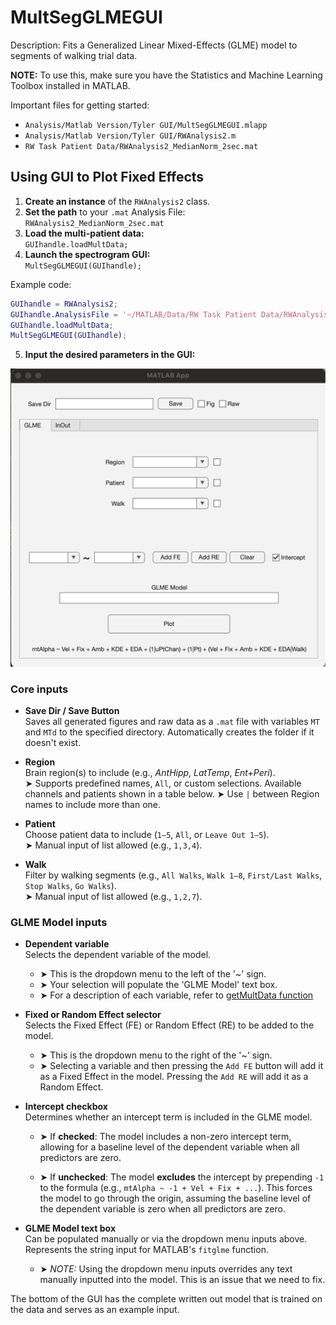# MultSegGLMEGUI
Description: Fits a Generalized Linear Mixed-Effects (GLME) model to segments of walking trial data. 

**NOTE:** To use this, make sure you have the Statistics and Machine Learning Toolbox installed in MATLAB. 

Important files for getting started: 
- `Analysis/Matlab Version/Tyler GUI/MultSegGLMEGUI.mlapp`
- `Analysis/Matlab Version/Tyler GUI/RWAnalysis2.m`
- `RW Task Patient Data/RWAnalysis2_MedianNorm_2sec.mat`

## Using GUI to Plot Fixed Effects

1. **Create an instance** of the `RWAnalysis2` class.  
2. **Set the path** to your `.mat` Analysis File:  
   `RWAnalysis2_MedianNorm_2sec.mat`  
3. **Load the multi-patient data:**  
   `GUIhandle.loadMultData;`  
4. **Launch the spectrogram GUI:**  
   `MultSegGLMEGUI(GUIhandle);`

Example code:
```matlab
GUIhandle = RWAnalysis2;
GUIhandle.AnalysisFile = '~/MATLAB/Data/RW Task Patient Data/RWAnalysis2_MedianNorm_2sec.mat';
GUIhandle.loadMultData;
MultSegGLMEGUI(GUIhandle);
```

5. **Input the desired parameters in the GUI:**

![GUI interface](https://github.com/INMANLab/CAPTURE/blob/main/Analysis/Matlab%20Version/Tyler%20GUI/Docs/MultSegGLMEGUI_interface.png)

### Core inputs
-  **Save Dir / Save Button**  
  Saves all generated figures and raw data as a `.mat` file with variables `MT` and `MTd` to the specified directory. Automatically creates the folder if it doesn't exist.

- **Region**  
  Brain region(s) to include (e.g., *AntHipp*, *LatTemp*, *Ent+Peri*).  
  ➤ Supports predefined names, `All`, or custom selections. Available channels and patients shown in a table below. 
  ➤ Use `|` between Region names to include more than one.

- **Patient**  
  Choose patient data to include (`1–5`, `All`, or `Leave Out 1–5`).  
  ➤ Manual input of list allowed (e.g., `1,3,4`).

- **Walk**  
  Filter by walking segments (e.g., `All Walks`, `Walk 1–8`, `First/Last Walks`, `Stop Walks`, `Go Walks`).  
  ➤ Manual input of list allowed (e.g., `1,2,7`).

### GLME Model inputs

- **Dependent variable**  
  Selects the dependent variable of the model.  
  - ➤ This is the dropdown menu to the left of the '~' sign.  
  - ➤ Your selection will populate the 'GLME Model' text box.
  - ➤ For a description of each variable, refer to [getMultData function](https://github.com/INMANLab/CAPTURE/blob/main/Analysis/Matlab%20Version/Tyler%20GUI/Docs/RWAnalysis2_Functions.md#getmultdataobj-varargin)

- **Fixed or Random Effect selector**  
  Selects the Fixed Effect (FE) or Random Effect (RE) to be added to the model.  
  - ➤ This is the dropdown menu to the right of the '~' sign.
  - ➤ Selecting a variable and then pressing the `Add FE` button will add it as a Fixed Effect in the model. Pressing the `Add RE` will add it as a Random Effect.
 
- **Intercept checkbox**  
  Determines whether an intercept term is included in the GLME model.

  - ➤ If **checked**: The model includes a non-zero intercept term, allowing for a baseline level of the dependent variable when all predictors are zero.
  
  - ➤ If **unchecked**: The model **excludes** the intercept by prepending `-1` to the formula (e.g., `mtAlpha ~ -1 + Vel + Fix + ...`). This forces the model to go through the origin, assuming the baseline level of the dependent variable is zero when all predictors are zero.

- **GLME Model text box**  
  Can be populated manually or via the dropdown menu inputs above. Represents the string input for MATLAB's `fitglme` function.  
  - ➤ _NOTE:_ Using the dropdown menu inputs overrides any text manually inputted into the model. This is an issue that we need to fix.

  
The bottom of the GUI has the complete written out model that is trained on the data and serves as an example input. 
